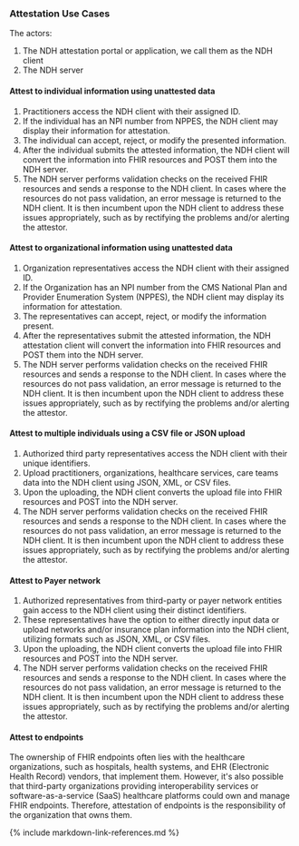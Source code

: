 ### Attestation Use Cases
The actors:
1. The NDH attestation portal or application, we call them as the NDH client
2. The NDH server

#### Attest to individual information using unattested data
1. Practitioners access the NDH client with their assigned ID.
2. If the individual has an NPI number from NPPES, the NDH client may display their information for attestation.
3. The individual can accept, reject, or modify the presented information. 
4. After the individual submits the attested information, the NDH client will convert the information into FHIR resources and POST them into the NDH server.
5. The NDH server performs validation checks on the received FHIR resources and sends a response to the NDH client. In cases where the resources do not pass validation, an error message is returned to the NDH client. It is then incumbent upon the NDH client to address these issues appropriately, such as by rectifying the problems and/or alerting the attestor.

#### Attest to organizational information using unattested data
1. Organization representatives access the NDH client with their assigned ID.
2. If the Organization has an NPI number from the CMS National Plan and Provider Enumeration System (NPPES), the NDH client may display its information for attestation.
3. The representatives can accept, reject, or modify the information present. 
4. After the representatives submit the attested information, the NDH attestation client will convert the information into FHIR resources and POST them into the NDH server.
5. The NDH server performs validation checks on the received FHIR resources and sends a response to the NDH client. In cases where the resources do not pass validation, an error message is returned to the NDH client. It is then incumbent upon the NDH client to address these issues appropriately, such as by rectifying the problems and/or alerting the attestor.


#### Attest to multiple individuals using a CSV file or JSON upload
1. Authorized third party representatives access the NDH client with their unique identifiers.
2. Upload practitioners, organizations, healthcare services, care teams data into the NDH client using JSON, XML, or CSV files. 
3. Upon the uploading, the NDH client converts the upload file into FHIR resources and POST into the NDH server.
4. The NDH server performs validation checks on the received FHIR resources and sends a response to the NDH client. In cases where the resources do not pass validation, an error message is returned to the NDH client. It is then incumbent upon the NDH client to address these issues appropriately, such as by rectifying the problems and/or alerting the attestor.

#### Attest to Payer network
1. Authorized representatives from third-party or payer network entities gain access to the NDH client using their distinct identifiers.
2. These representatives have the option to either directly input data or upload networks and/or insurance plan information into the NDH client, utilizing formats such as JSON, XML, or CSV files. 
3. Upon the uploading, the NDH client converts the upload file into FHIR resources and POST into the NDH server.
4. The NDH server performs validation checks on the received FHIR resources and sends a response to the NDH client. In cases where the resources do not pass validation, an error message is returned to the NDH client. It is then incumbent upon the NDH client to address these issues appropriately, such as by rectifying the problems and/or alerting the attestor.

#### Attest to endpoints
The ownership of FHIR endpoints often lies with the healthcare organizations, such as hospitals, health systems, and EHR (Electronic Health Record) vendors, that implement them. However, it's also possible that third-party organizations providing interoperability services or software-as-a-service (SaaS) healthcare platforms could own and manage FHIR endpoints.
Therefore, attestation of endpoints is the responsibility of the organization that owns them.




{% include markdown-link-references.md %}


<!--
<style>
    th{border: solid 2px lightgrey;}
    td{border: solid 2px lightgrey;}
</style>

| Data Item | Data | Confirm | Updates |
| --------- | ---- | ------- | ------- |
| First Name | Joe | Yes | |
| Last Name | Smith | Yes | |
| NPI | 1245319599 | Yes | |
| Home Address | 501 Echo Lake Chicago, IL 60661 | Yes | |
| Work Address | 400 Lee Rd Chicago, IL 60662 | Yes | |
| Home Telecom | 555-123-4444 | No | 555-123-6666 |
| Work Telecom | 555-123-1234 | Yes | |
| qualification | Internal Medicine Physician | Yes | |

**Step-3**
The NDH creates the Practitioner resource for Joe Smith along with associated VerificationResult and Usage Restrication Resorces  
See the Resources:  

* [Practitioner/JoeSmith]
* [VerificationResult/Verify-JoeSmith]


1. Locate questionnaire (Q) to use for given context (Forms for Practitioner, Organization, ...)
2. load/render Q (pre-populate Q with data)
3. User enters data (local validation may occure during data entry)
4. Questionnaire Response (QR) is validated by server
    - errors, warnings, issure reported to the user
5. QR is saved to the target server 
    - data extracted into other resources

Q resource 
QR resource
Other: extensions, operation, profiles(normally do not it, just define the Q), IG
Q:
- Metadata
- items (nested)
    - LinkId
    - Text
    - Item Type (group, display, string, text, open-choice)
    - Repeats
    - Data rules 
    - Formatting hint

QR: 
    - Context
    - Items (nested)
        -LinkId
        -Text
LinkId must match

Interaction with terminologies
item types choice, open choice
Valueset reference item.answerValueSet
Control selection 
    - radio buttons, comboboxes, checkboxes autocomplet

Dynamic behavious - enable when, enableBehavior (all, any)

Extensions to the core definitions
- advanced redering
- advanced form behavious
- adaptive forms
- import data into forms
- extraction of data from forms

Form filler
1. Form Manager (populate Q; read Valueset)
2. Form Response Manager (query, create, update, extract QR )
3. Form Receiver (process QR)
4. Form Archiver (create QR)

initialExpression for the launchContext extension and itemPopulationContext extension to populate Q elements based on information from outside QR


-->

